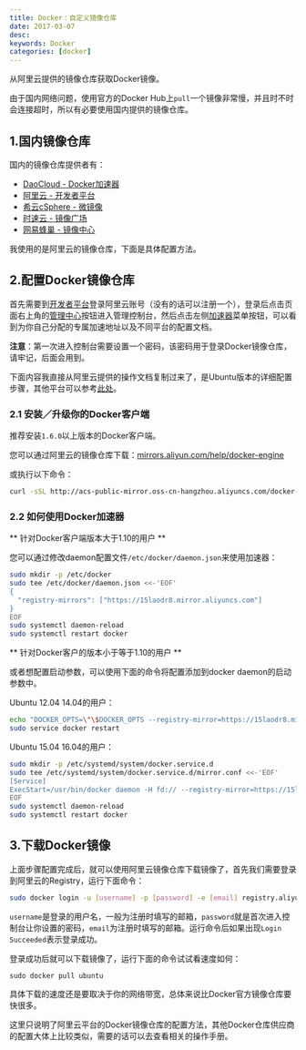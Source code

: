 ```yaml
---
title: Docker：自定义镜像仓库
date: 2017-03-07
desc:
keywords: Docker
categories: [docker]
---
```


从阿里云提供的镜像仓库获取Docker镜像。

<!-- more -->

由于国内网络问题，使用官方的Docker Hub上`pull`一个镜像非常慢，并且时不时会连接超时，所以有必要使用国内提供的镜像仓库。

## 1.国内镜像仓库

国内的镜像仓库提供者有：

- [DaoCloud - Docker加速器][3f9d0ca8]
- [阿里云 - 开发者平台][f5c1e843]
- [希云cSphere - 微镜像][e359b71d]
- [时速云 - 镜像广场][419a8165]
- [网易蜂巢 - 镜像中心][9ae21bcf]

我使用的是阿里云的镜像仓库，下面是具体配置方法。

## 2.配置Docker镜像仓库

首先需要到[开发者平台][f5c1e843]登录阿里云账号（没有的话可以注册一个），登录后点击页面右上角的[管理中心][57695810]按钮进入管理控制台，然后点击左侧[加速器][34c3e09d]菜单按钮，可以看到为你自己分配的专属加速地址以及不同平台的配置文档。

**注意**：第一次进入控制台需要设置一个密码，该密码用于登录Docker镜像仓库，请牢记，后面会用到。

下面内容我直接从阿里云提供的操作文档复制过来了，是Ubuntu版本的详细配置步骤，其他平台可以参考[此处][34c3e09d]。

### 2.1 安装／升级你的Docker客户端

推荐安装`1.6.0`以上版本的Docker客户端。

您可以通过阿里云的镜像仓库下载：[mirrors.aliyun.com/help/docker-engine][216d6e6a]

或执行以下命令：

```bash
curl -sSL http://acs-public-mirror.oss-cn-hangzhou.aliyuncs.com/docker-engine/internet | sh -
```

### 2.2 如何使用Docker加速器

** 针对Docker客户端版本大于1.10的用户 **

您可以通过修改daemon配置文件`/etc/docker/daemon.json`来使用加速器：

```bash
sudo mkdir -p /etc/docker
sudo tee /etc/docker/daemon.json <<-'EOF'
{
  "registry-mirrors": ["https://15laodr8.mirror.aliyuncs.com"]
}
EOF
sudo systemctl daemon-reload
sudo systemctl restart docker
```

** 针对Docker客户的版本小于等于1.10的用户 **

或者想配置启动参数，可以使用下面的命令将配置添加到docker daemon的启动参数中。

Ubuntu 12.04 14.04的用户：

```bash
echo "DOCKER_OPTS=\"\$DOCKER_OPTS --registry-mirror=https://15laodr8.mirror.aliyuncs.com\"" | sudo tee -a /etc/default/docker
sudo service docker restart
```

Ubuntu 15.04 16.04的用户：

```bash
sudo mkdir -p /etc/systemd/system/docker.service.d
sudo tee /etc/systemd/system/docker.service.d/mirror.conf <<-'EOF'
[Service]
ExecStart=/usr/bin/docker daemon -H fd:// --registry-mirror=https://15laodr8.mirror.aliyuncs.com
EOF
sudo systemctl daemon-reload
sudo systemctl restart docker
```

## 3.下载Docker镜像

上面步骤配置完成后，就可以使用阿里云镜像仓库下载镜像了，首先我们需要登录到阿里云的Registry，运行下面命令：

```bash
sudo docker login -u [username] -p [password] -e [email] registry.aliyuncs.com
```

`username`是登录的用户名，一般为注册时填写的邮箱，`password`就是首次进入控制台让你设置的密码，`email`为注册时填写的邮箱。运行命令后如果出现`Login Succeeded`表示登录成功。

登录成功后就可以下载镜像了，运行下面的命令试试看速度如何：

```
sudo docker pull ubuntu
```

具体下载的速度还是要取决于你的网络带宽，总体来说比Docker官方镜像仓库要快很多。

这里只说明了阿里云平台的Docker镜像仓库的配置方法，其他Docker仓库供应商的配置大体上比较类似，需要的话可以去查看相关的操作手册。


  [3f9d0ca8]: https://dashboard.daocloud.io/ "DaoCloud - Docker加速器"
  [f5c1e843]: https://dev.aliyun.com/ "阿里云 - 开发者平台"
  [e359b71d]: https://csphere.cn/hub "希云cSphere - 微镜像"
  [419a8165]: https://hub.tenxcloud.com/ "时速云 - 镜像广场"
  [9ae21bcf]: https://c.163.com/hub#/m/home/ "网易蜂巢 - 镜像中心"
  [57695810]: https://cr.console.aliyun.com "管理中心"
  [34c3e09d]: https://cr.console.aliyun.com/#/accelerator "加速器"
  [216d6e6a]: mirrors.aliyun.com/help/docker-engine "mirrors.aliyun.com/help/docker-engine"
